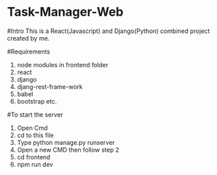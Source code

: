# Task-Manager-Web

#Intro
This is a React(Javascript) and Django(Python) combined project created by me.

#Requirements

1. node modules in frontend folder
2. react
3. django
4. djang-rest-frame-work
5. babel
6. bootstrap
etc.

#To start the server
1. Open Cmd
2. cd to this file
3. Type python manage.py runserver
4. Open a new CMD then follow step 2
5. cd frontend
6. npm run dev
